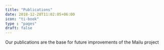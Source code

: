 ```yaml
---
title: "Publications"
date: 2018-12-28T11:02:05+06:00
icon: "ti-book"
type : "pages"
draft: false
---
```

Our publications are the base for future improvements of the Mailu project